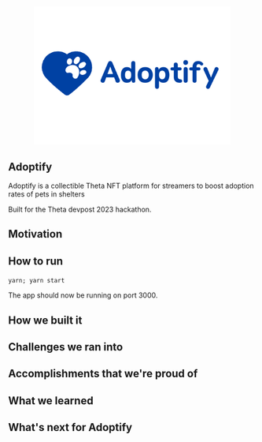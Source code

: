 <p align='center'>
    <img src="./img/logo_3_2.png" width=400 />
</p>

Adoptify
---

Adoptify is a collectible Theta NFT platform for streamers to boost adoption rates of pets in shelters

Built for the Theta devpost 2023 hackathon.

## Motivation

## How to run
`yarn; yarn start`

The app should now be running on port 3000.

## How we built it


## Challenges we ran into

## Accomplishments that we're proud of

## What we learned

## What's next for Adoptify


